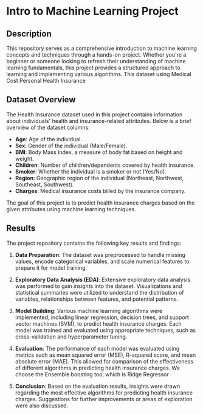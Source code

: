 # Intro to Machine Learning Project

## Description
This repository serves as a comprehensive introduction to machine learning concepts and techniques through a hands-on project. Whether you're a beginner or someone looking to refresh their understanding of machine learning fundamentals, this project provides a structured approach to learning and implementing various algorithms.
This dataset using Medical Cost Personal Health Insurance

## Dataset Overview

The Health Insurance dataset used in this project contains information about individuals' health and insurance-related attributes. Below is a brief overview of the dataset columns:

- **Age**: Age of the individual.
- **Sex**: Gender of the individual (Male/Female).
- **BMI**: Body Mass Index, a measure of body fat based on height and weight.
- **Children**: Number of children/dependents covered by health insurance.
- **Smoker**: Whether the individual is a smoker or not (Yes/No).
- **Region**: Geographic region of the individual (Northeast, Northwest, Southeast, Southwest).
- **Charges**: Medical insurance costs billed by the insurance company.

The goal of this project is to predict health insurance charges based on the given attributes using machine learning techniques.

## Results

The project repository contains the following key results and findings:

1. **Data Preparation**: The dataset was preprocessed to handle missing values, encode categorical variables, and scale numerical features to prepare it for model training.

2. **Exploratory Data Analysis (EDA)**: Extensive exploratory data analysis was performed to gain insights into the dataset. Visualizations and statistical summaries were utilized to understand the distribution of variables, relationships between features, and potential patterns.

3. **Model Building**: Various machine learning algorithms were implemented, including linear regression, decision trees, and support vector machines (SVM), to predict health insurance charges. Each model was trained and evaluated using appropriate techniques, such as cross-validation and hyperparameter tuning.

4. **Evaluation**: The performance of each model was evaluated using metrics such as mean squared error (MSE), R-squared score, and mean absolute error (MAE). This allowed for comparison of the effectiveness of different algorithms in predicting health insurance charges. We choose the Ensemble boosting too, which is Ridge Regressor

5. **Conclusion**: Based on the evaluation results, insights were drawn regarding the most effective algorithms for predicting health insurance charges. Suggestions for further improvements or areas of exploration were also discussed.
